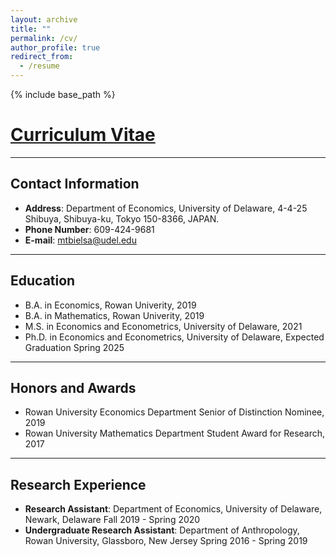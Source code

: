 ```yaml
---
layout: archive
title: ""
permalink: /cv/
author_profile: true
redirect_from:
  - /resume
---
```




{% include base_path %}

[Curriculum Vitae](/files/Maximilien_Bielsa_s_CV.pdf)
======

<hr>

## Contact Information

* **Address**: Department of Economics, University of Delaware, 4-4-25 Shibuya, Shibuya-ku, Tokyo 150-8366, JAPAN.
* **Phone Number**: 609-424-9681 
* **E-mail**: mtbielsa@udel.edu

<hr>

## Education

* B.A. in Economics, Rowan Univerity, 2019
* B.A. in Mathematics, Rowan Univerity, 2019
* M.S. in Economics and Econometrics, University of Delaware, 2021
* Ph.D. in Economics and Econometrics, University of Delaware, Expected Graduation Spring 2025

<hr>

## Honors and Awards

* Rowan University Economics Department Senior of Distinction Nominee, 2019
* Rowan University Mathematics Department Student Award for Research, 2017

<hr>

## Research Experience

* **Research Assistant**: Department of Economics, University of Delaware, Newark, Delaware
Fall 2019 - Spring 2020
* **Undergraduate Research Assistant**: Department of Anthropology, Rowan University, Glassboro, New Jersey
Spring 2016 - Spring 2019
